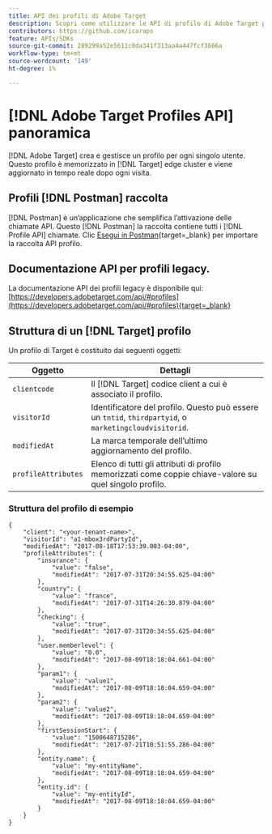 ```yaml
---
title: API dei profili di Adobe Target
description: Scopri come utilizzare le API di profilo di Adobe Target per inviare dati dei visitatori a [!DNL Target].
contributors: https://github.com/icaraps
feature: APIs/SDKs
source-git-commit: 289299a52e5611c0da341f313aa4a447fcf3666a
workflow-type: tm+mt
source-wordcount: '149'
ht-degree: 1%

---
```


# [!DNL Adobe Target Profiles API] panoramica

[!DNL Adobe Target] crea e gestisce un profilo per ogni singolo utente. Questo profilo è memorizzato in [!DNL Target] edge cluster e viene aggiornato in tempo reale dopo ogni visita.

## Profili [!DNL Postman] raccolta

[!DNL Postman] è un’applicazione che semplifica l’attivazione delle chiamate API. Questo [!DNL Postman] la raccolta contiene tutti i [!DNL Profile API] chiamate. Clic [Esegui in Postman](https://www.getpostman.com/collections/ec7376f9028977ccaa99){target=_blank} per importare la raccolta API profilo.

## Documentazione API per profili legacy.

La documentazione API dei profili legacy è disponibile qui: [https://developers.adobetarget.com/api/#profiles](https://developers.adobetarget.com/api/#profiles){target=_blank}

## Struttura di un [!DNL Target] profilo

Un profilo di Target è costituito dai seguenti oggetti:

| Oggetto | Dettagli |
| --- | --- |
| `clientcode` | Il [!DNL Target] codice client a cui è associato il profilo. |
| `visitorId` | Identificatore del profilo. Questo può essere un `tntid`, `thirdpartyid`, o `marketingcloudvisitorid`. |
| `modifiedAt` | La marca temporale dell’ultimo aggiornamento del profilo. |
| `profileAttributes` | Elenco di tutti gli attributi di profilo memorizzati come coppie chiave-valore su quel singolo profilo. |

### Struttura del profilo di esempio

```
{
    "client": "<your-tenant-name>",
    "visitorId": "a1-mbox3rdPartyId",
    "modifiedAt": "2017-08-18T17:53:39.003-04:00",
    "profileAttributes": {
        "insurance": {
            "value": "false",
            "modifiedAt": "2017-07-31T20:34:55.625-04:00"
        },
        "country": {
            "value": "france",
            "modifiedAt": "2017-07-31T14:26:30.879-04:00"
        },
        "checking": {
            "value": "true",
            "modifiedAt": "2017-07-31T20:34:55.625-04:00"
        },
        "user.memberlevel": {
            "value": "0.0",
            "modifiedAt": "2017-08-09T18:18:04.661-04:00"
        },
        "param1": {
            "value": "value1",
            "modifiedAt": "2017-08-09T18:18:04.659-04:00"
        },
        "param2": {
            "value": "value2",
            "modifiedAt": "2017-08-09T18:18:04.659-04:00"
        },
        "firstSessionStart": {
            "value": "1500648715286",
            "modifiedAt": "2017-07-21T10:51:55.286-04:00"
        },
        "entity.name": {
            "value": "my-entityName",
            "modifiedAt": "2017-08-09T18:18:04.659-04:00"
        },
        "entity.id": {
            "value": "my-entityId",
            "modifiedAt": "2017-08-09T18:18:04.659-04:00"
        }
    }
}
```

